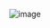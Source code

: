 ![image](https://user-images.githubusercontent.com/33985509/207627901-eb8d2a12-bb8d-4f30-860e-649f89e66f7b.png)
